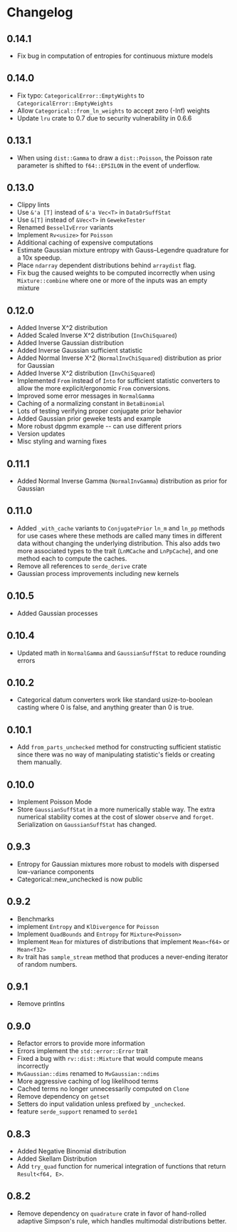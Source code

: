 # Changelog

## 0.14.1
- Fix bug in computation of entropies for continuous mixture models 

## 0.14.0
- Fix typo: `CategoricalError::EmptyWights` to `CategoricalError::EmptyWeights`
- Allow `Categorical::from_ln_weights` to accept zero (-Inf) weights
- Update `lru` crate to 0.7 due to security vulnerability in 0.6.6

## 0.13.1
- When using `dist::Gamma` to draw a `dist::Poisson`, the Poisson rate
    parameter is shifted to `f64::EPSILON` in the event of underflow.

## 0.13.0
- Clippy lints
- Use `&'a [T]` instead of `&'a Vec<T>` in `DataOrSuffStat`
- Use `&[T]` instead of `&Vec<T>` in `GewekeTester`
- Renamed `BesselIvError` variants
- Implement `Rv<usize>` for `Poisson`
- Additional caching of expensive computations
- Estimate Gaussian mixture entropy with Gauss–Legendre quadrature for a 10x
    speedup.
- Place `ndarray` dependent distributions behind `arraydist` flag.
- Fix bug the caused weights to be computed incorrectly when using
    `Mixture::combine` where one or more of the inputs was an empty mixture

## 0.12.0
- Added Inverse X^2 distribution
- Added Scaled Inverse X^2 distribution (`InvChiSquared`)
- Added Inverse Gaussian distribution
- Added Inverse Gaussian sufficient statistic
- Added Normal Inverse X^2 (`NormalInvChiSquared`) distribution as prior for
    Gaussian
- Added Inverse X^2 distribution (`InvChiSquared`)
- Implemented `From` instead of `Into` for sufficient statistic converters to
    allow the more explicit/ergonomic `From` conversions.
- Improved some error messages in `NormalGamma`
- Caching of a normalizing constant in `BetaBinomial`
- Lots of testing verifying proper conjugate prior behavior
- Added Gaussian prior geweke tests and example
- More robust dpgmm example -- can use different priors
- Version updates
- Misc styling and warning fixes

## 0.11.1
- Added Normal Inverse Gamma (`NormalInvGamma`) distribution as prior for
    Gaussian

## 0.11.0
- Added `_with_cache` variants to `ConjugatePrior` `ln_m` and `ln_pp` methods
    for use cases where these methods are called many times in different data
    without changing the underlying distribution. This also adds two more
    associated types to the trait (`LnMCache` and `LnPpCache`), and one method
    each to compute the caches.
- Remove all references to `serde_derive` crate
- Gaussian process improvements including new kernels

## 0.10.5
- Added Gaussian processes

## 0.10.4
- Updated math in `NormalGamma` and `GaussianSuffStat` to reduce rounding errors

## 0.10.2
- Categorical datum converters work like standard usize-to-boolean casting where
    0 is false, and anything greater than 0 is true.

## 0.10.1
- Add `from_parts_unchecked` method for constructing sufficient statistic since
    there was no way of manipulating statistic's fields or creating them
    manually.

## 0.10.0
- Implement Poisson Mode
- Store `GaussianSuffStat` in a more numerically stable way. The extra numerical
    stability comes at the cost of slower `observe` and `forget`. Serialization
    on `GaussianSuffStat` has changed.

## 0.9.3
- Entropy for Gaussian mixtures more robust to models with dispersed
    low-variance components
- Categorical::new_unchecked is now public

## 0.9.2
- Benchmarks
- implement `Entropy` and `KlDivergence` for `Poisson`
- Implement `QuadBounds` and `Entropy` for `Mixture<Poisson>`
- Implement `Mean` for mixtures of distributions that implement `Mean<f64>` or
    `Mean<f32>`
- `Rv` trait has `sample_stream` method that produces a never-ending iterator of
    random numbers.

## 0.9.1
- Remove printlns

## 0.9.0
- Refactor errors to provide more information
- Errors implement the `std::error::Error` trait
- Fixed a bug with `rv::dist::Mixture` that would compute means incorrectly
- `MvGaussian::dims` renamed to `MvGaussian::ndims`
- More aggressive caching of log likelihood terms
- Cached terms no longer unnecessarily computed on `Clone`
- Remove dependency on `getset`
- Setters do input validation unless prefixed by `_unchecked`.
- feature `serde_support` renamed to `serde1`

## 0.8.3
- Added Negative Binomial distribution
- Added Skellam Distribution
- Add `try_quad` function for numerical integration of functions that return
    `Result<f64, E>`.

## 0.8.2
- Remove dependency on `quadrature` crate in favor of hand-rolled adaptive
    Simpson's rule, which handles multimodal distributions better.
